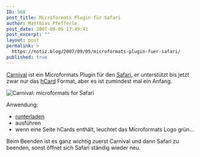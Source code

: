 ```yaml
---
ID: 560
post_title: Microformats Plugin für Safari
author: Matthias Pfefferle
post_date: 2007-09-05 17:49:41
post_excerpt: ""
layout: post
permalink: >
  https://notiz.blog/2007/09/05/microformats-plugin-fuer-safari/
published: true
---
```

<a href="http://carnival.fadesin.com/">Carnival</a> ist ein Microformats Plugin für den <a href="http://www.apple.com/de/safari/download/">Safari</a>, er unterstützt bis jetzt zwar nur das <a href="http://microformats.org/wiki/hCard">hCard</a> Format, aber es ist zumindest mal ein Anfang.

<img class="aligncenter" src='http://notiz.blog/wp-content/uploads/2007/09/carnival-mf.jpg' alt='Carnival: microformats for Safari' />

Anwendung:
<ul><li><a href="http://carnival.fadesin.com/downloads/carnival-0.01.zip">runterladen</a></li>
<li>ausführen</li>
<li>wenn eine Seite hCards enthält, leuchtet das Microformats Logo grün...</li></ul>

Beim Beenden ist es ganz wichtig zuerst Carnival und dann Safari zu beenden, sonst öffnet sich Safari ständig wieder neu.
